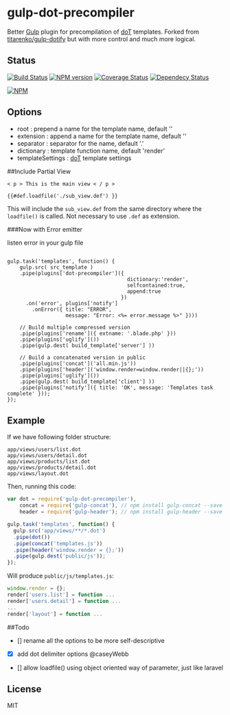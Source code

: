 # gulp-dot-precompiler

Better [Gulp](https://github.com/gulpjs/gulp) plugin for precompilation of [doT](https://github.com/olado/doT) templates. Forked from [titarenko/gulp-dotify](https://github.com/titarenko/gulp-dotify) but with more control and much more logical.

## Status

[![Build Status](https://secure.travis-ci.org/kentliau/gulp-dot-precompiler.png?branch=master)](https://travis-ci.org/kentliau/gulp-dot-precompiler)
[![NPM version](https://badge.fury.io/js/gulp-dot-precompiler.png)](http://badge.fury.io/js/gulp-dot-precompiler)
[![Coverage Status](https://coveralls.io/repos/kentliau/gulp-dot-precompiler/badge.png)](https://coveralls.io/r/kentliau/gulp-dot-precompiler)
[![Dependecy Status](https://david-dm.org/kentliau/gulp-dot-precompiler.png)](https://david-dm.org/kentliau/gulp-dot-precompiler.png)


[![NPM](https://nodei.co/npm/gulp-dot-precompiler.png?downloads=true&stars=true)](https://nodei.co/npm/gulp-dot-precompiler/)


## Options

* root :  prepend a name for the template name, default ''
* extension : append a name for the template name, default ''
* separator : separator for the name, default '.'
* dictionary : template function name, default 'render'
* templateSettings : [doT](https://github.com/olado/doT) template settings

##Include Partial View

```
< p > This is the main view < / p >

{{#def.loadfile('./sub_view.def') }}
```

This will include the `sub_view.def` from the same directory where the `loadfile()` is called. Not necessary to use `.def` as extension.


###Now with Error emitter

listen error in your gulp file

```

gulp.task('templates', function() {
    gulp.src( src_template )
    .pipe(plugins['dot-precompiler']({
                                       dictionary:'render',
                                       selfcontained:true,
                                       append:true
                                     })
      .on('error', plugins['notify']
        .onError({ title: "ERROR",
                   message: "Error: <%= error.message %>" })))

    // Build multiple compressed version
    .pipe(plugins['rename']({ extname: '.blade.php' }))
    .pipe(plugins['uglify']())
    .pipe(gulp.dest( build_template['server'] ))

    // Build a concatenated version in public
    .pipe(plugins['concat']('all.min.js'))
    .pipe(plugins['header']('window.render=window.render||{};'))
    .pipe(plugins['uglify']())
    .pipe(gulp.dest( build_template['client'] ))
    .pipe(plugins['notify']({ title: 'OK', message: 'Templates task complete' }));
});
```


## Example

If we have following folder structure:


```
app/views/users/list.dot
app/views/users/detail.dot
app/views/products/list.dot
app/views/products/detail.dot
app/views/layout.dot
```

Then, running this code:

```js
var dot = require('gulp-dot-precompiler'),
    concat = require('gulp-concat'), // npm install gulp-concat --save
    header = require('gulp-header'); // npm install gulp-header --save

gulp.task('templates', function() {
  gulp.src('app/views/**/*.dot')
  .pipe(dot())
  .pipe(concat('templates.js'))
  .pipe(header('window.render = {};'))
  .pipe(gulp.dest('public/js'));
});
```

Will produce `public/js/templates.js`:

```js
window.render = {};
render['users.list'] = function ...
render['users.detail'] = function ...
...
render['layout'] = function ...
```


##Todo

- [] rename all the options to be more self-descriptive
- [x] add dot delimiter options @caseyWebb
- [] allow loadfile() using object oriented way of parameter, just like laravel

## License

MIT
